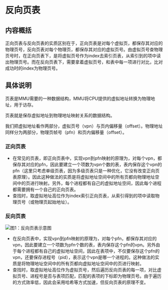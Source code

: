 # 反向页表

## 内容概括

正向页表与反向页表的实质区别在于，正向页表是对每个虚拟页，都保存其对应的物理页号，反向页表对每个物理页，都保存其对应的虚拟页号。由虚拟页号查物理页号时，在正向页表下，是将虚拟页号作为index去索引页表，从索引到的项中读出物理页号。而在反向页表下，需要拿着虚拟页号，和表中每一项进行对比，比对成功时的index为物理页号。

## 具体说明

页表是MMU需要的一种数据结构，MMU将CPU提供的虚拟地址转换为物理地址，用于访存。

页表就是保存虚拟地址到物理地址映射关系的数据结构。

我们把虚拟地址看作两部分，虚拟页号（vpn）与页内偏移量（offset）。物理地址同样分为两部分，物理页帧号（pfn）和页内偏移量（offset）。

### 正向页表

* 在常见的页表，即正向页表中，实现vpn到pfn映射的原理为，对每个vpn，都保存其对应的pfn，因此要建立一个项数为vpn个数的表，表内保存这个vpn的pfn（这里只考虑单级页表，因为多级页表只是一种优化，它没有改变正向页表原理）。因此这种做法的实质是将虚拟地址空间中的所有页都向物理地址空间中的页进行映射。另外，每个进程都有自己的虚拟地址空间，因此每个进程都需要拥有一个自己的正向页表。
* 查找时，取虚拟地址高位作为index索引正向页表，从索引得到的项中读取物理页号（或物理页起始地址）。

### 反向页表

![图1：反向页表示意图](../../.gitbook/assets/Screenshot\_20220113\_194852.png)

* 在反向页表中，实现vpn到pfn映射的原理为，对每个pfn，都保存其对应的vpn，因此要建立一个项数为pfn个数的表，表内保存这个pfn的vpn。另外由于每个进程都有自己的虚拟地址空间，因此在表项中，不仅要保存这个pfn的vpn，还要保存进程号（pid），表示这个vpn是哪一个进程的。这种做法的实质是将物理地址空间中的所有页都向虚拟地址空间中的页进行映射。
* 查找时，取虚拟地址高位作为虚拟页号，然后遍历反向页表的每一项，对比虚拟页号、进程号是否与表项匹配，匹配的表项的下标即为物理页号。由于遍历的方式效率低，因此会采用哈希等方式加速，但反向页表的原理不变。
